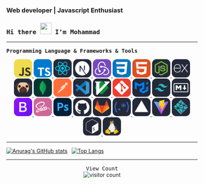 
<h3>Web developer | Javascript Enthusiast </h3>
<h3><samp> Hi there <img src="https://raw.githubusercontent.com/mohammadyousefvand/mohammadyousefvand/master/wave.gif" width="30px" height="30px">  I’m Mohammad </samp></h3>

----
  <p><samp><strong>Programming Language & Frameworks & Tools</strong></samp></p>
  
<p align="center">
    <a href="https://skillicons.dev">
      <img src="https://github.com/tandpfun/skill-icons/blob/main/icons/JavaScript.svg" width="48" title="Nginx">
      <img src="https://github.com/tandpfun/skill-icons/blob/main/icons/TypeScript.svg" width="48" title="Nginx">
      <img src="https://github.com/tandpfun/skill-icons/blob/main/icons/React-Dark.svg" width="48" title="Nginx">
      <img src="https://github.com/tandpfun/skill-icons/blob/main/icons/NextJS-Dark.svg" width="48" title="Nginx">
      <img src="https://github.com/tandpfun/skill-icons/blob/main/icons/Redux.svg" width="48" title="Nginx">
      <img src="https://github.com/tandpfun/skill-icons/blob/main/icons/CSS.svg" width="48" title="Nginx">
      <img src="https://github.com/tandpfun/skill-icons/blob/main/icons/HTML.svg" width="48" title="Nginx">
      <img src="https://github.com/tandpfun/skill-icons/blob/main/icons/NodeJS-Dark.svg" width="48" title="Nginx">
      <img src="https://github.com/tandpfun/skill-icons/blob/main/icons/ExpressJS-Dark.svg" width="48" title="Nginx">
      <img src="https://github.com/tandpfun/skill-icons/blob/main/icons/Pug-Dark.svg" width="48" title="Nginx">
      <img src="https://github.com/tandpfun/skill-icons/blob/main/icons/MongoDB.svg" width="48" title="Nginx">
      <img src="https://github.com/tandpfun/skill-icons/blob/main/icons/Postman.svg" width="48" title="Nginx">
      <img src="https://github.com/tandpfun/skill-icons/blob/main/icons/VSCode-Dark.svg" width="48" title="Nginx">
      <img src="https://github.com/tandpfun/skill-icons/blob/main/icons/VIM-Dark.svg" width="48" title="Nginx">
      <img src="https://github.com/tandpfun/skill-icons/blob/main/icons/Git.svg" width="48" title="Nginx">
      <img src="https://github.com/tandpfun/skill-icons/blob/main/icons/MaterialUI-Dark.svg" width="48" title="Nginx">
      <img src="https://github.com/tandpfun/skill-icons/blob/main/icons/TailwindCSS-Dark.svg" width="48" title="Nginx">
      <img src="https://github.com/tandpfun/skill-icons/blob/main/icons/Markdown-Dark.svg" width="48" title="Nginx">
      <img src="https://github.com/tandpfun/skill-icons/blob/main/icons/Bootstrap.svg" width="48" title="Nginx">
      <img src="https://github.com/tandpfun/skill-icons/blob/main/icons/Sass.svg" width="48" title="Nginx">
      <img src="https://github.com/tandpfun/skill-icons/blob/main/icons/Photoshop.svg" width="48" title="Nginx">
      <img src="https://github.com/tandpfun/skill-icons/blob/main/icons/Github-Dark.svg" width="48" title="Nginx">
      <img src="https://github.com/tandpfun/skill-icons/blob/main/icons/GitLab-Dark.svg" width="48" title="Nginx">
      <img src="https://github.com/tandpfun/skill-icons/blob/main/icons/Regex-Dark.svg" width="48" title="Nginx">
      <img src="https://github.com/tandpfun/skill-icons/blob/main/icons/Vercel-Dark.svg" width="48" title="Nginx">
      <img src="https://github.com/tandpfun/skill-icons/blob/main/icons/Vite-Dark.svg" width="48" title="Nginx">
      <img src="https://github.com/tandpfun/skill-icons/blob/main/icons/Netlify-Dark.svg" width="48" title="Nginx">
      <img src="https://github.com/tandpfun/skill-icons/blob/main/icons/Bash-Dark.svg" width="48" title="Nginx">
      <img src="https://github.com/tandpfun/skill-icons/blob/main/icons/Linux-Dark.svg" width="48" title="Nginx">
      
      
  </a>
</p>

---

[![Anurag's GitHub stats](https://github-readme-stats.vercel.app/api?username=mamad-1999&show_icons=true&theme=tokyonight)](https://github.com/MehdiKhoshnevisz/)&ensp;
[![Top Langs](https://github-readme-stats.vercel.app/api/top-langs/?username=mamad-1999&theme=tokyonight&layout=compact)](https://github.com/anuraghazra/github-readme-stats)

----

<div align="center">
  <samp>View Count</samp>
  <br />
  <img src="https://profile-counter.glitch.me/{mamad-1999}/count.svg" alt="visitor count" />
</div>

